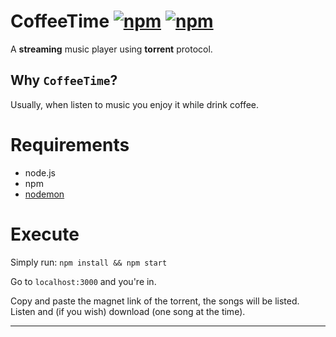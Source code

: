 # CoffeeTime [![npm](https://img.shields.io/npm/l/express.svg)]() [![npm](https://img.shields.io/npm/v/npm.svg)]()
A **streaming** music player using **torrent** protocol.

## Why `CoffeeTime`?
Usually, when listen to music you enjoy it while drink coffee.

# Requirements
* node.js
* npm
* [nodemon](https://www.npmjs.com/package/nodemon)

# Execute
Simply run:
`npm install && npm start`

Go to `localhost:3000` and you're in.

Copy and paste the magnet link of the torrent, the songs will be listed. Listen and (if you wish) download (one song at the time).

---

